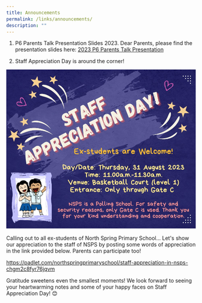 ```yaml
---
title: Announcements
permalink: /links/announcements/
description: ""
---
```

1) P6 Parents Talk Presentation Slides 2023. Dear Parents, please find the presentation slides here: [2023 P6 Parents Talk Presentation](/files/2023%20p6%20parents%20talk%20presentation%20updated%2030%20jan.pdf)


2) Staff Appreciation Day is around the corner! 

![](/images/staff%20appr%20day.jpeg)

Calling out to all ex-students of North Spring Primary School... Let's show our appreciation to the staff of NSPS by posting some words of appreciation in the link provided below. Parents can participate too! 

https://padlet.com/northspringprimaryschool/staff-appreciation-in-nsps-chgm2c8fyr76jqvm

Gratitude sweetens even the smallest moments! We look forward to seeing your heartwarming notes and some of your happy faces on Staff Appreciation Day! 😊